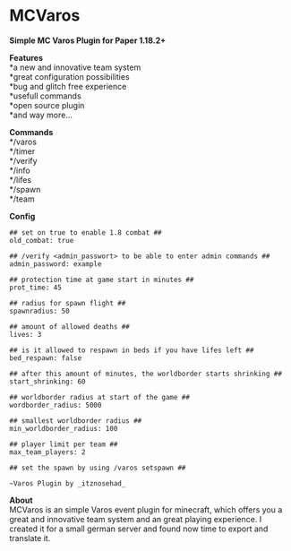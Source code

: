 # MCVaros
**Simple MC Varos Plugin for Paper 1.18.2+**

**__Features__**\
 *a new and innovative team system\
 *great configuration possibilities\
 *bug and glitch free experience\
 *usefull commands\
 *open source plugin\
 *and way more...
 
 **__Commands__**\
 */varos\
 */timer\
 */verify\
 */info\
 */lifes\
 */spawn\
 */team
 
 **__Config__**
```
## set on true to enable 1.8 combat ##
old_combat: true

## /verify <admin_passwort> to be able to enter admin commands ##
admin_password: example

## protection time at game start in minutes ##
prot_time: 45

## radius for spawn flight ##
spawnradius: 50

## amount of allowed deaths ##
lives: 3

## is it allowed to respawn in beds if you have lifes left ##
bed_respawn: false

## after this amount of minutes, the worldborder starts shrinking ##
start_shrinking: 60

## worldborder radius at start of the game ##
wordborder_radius: 5000

## smallest worldborder radius ##
min_worldborder_radius: 100

## player limit per team ##
max_team_players: 2

## set the spawn by using /varos setspawn ##

~Varos Plugin by _itznosehad_
```


**__About__**\
MCVaros is an simple Varos event plugin for minecraft,
which offers you a great and innovative team system
and an great playing experience.
I created it for a small german server and found 
now time to export and translate it.
